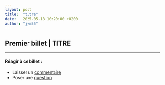 ```yaml
---
layout: post
title:  "titre"
date:   2025-05-18 10:20:00 +0200
author: "jym55"
---
```


## Premier billet | TITRE



------------------------
#### Réagir à ce billet :
- Laisser un [commentaire](https://github.com/jym55/jym55.github.io/discussions/categories/comments)
- Poser une [question](https://github.com/jym55/jym55.github.io/discussions/categories/q-a)
